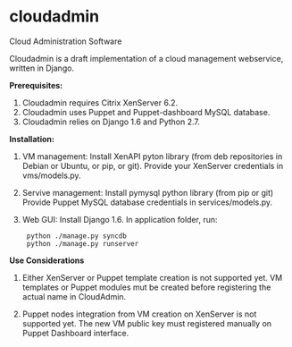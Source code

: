 cloudadmin
==========

Cloud Administration Software

Cloudadmin is a draft implementation of a cloud management
webservice, written in Django.

**Prerequisites:**

1. Cloudadmin requires Citrix XenServer 6.2.
2. Cloudadmin uses Puppet and Puppet-dashboard MySQL database.
3. Cloudadmin relies on Django 1.6 and Python 2.7.

**Installation:**

1. VM management:
Install XenAPI pyton library (from deb repositories in Debian or Ubuntu, or pip, or git).
Provide your XenServer credentials in vms/models.py.

2. Servive management:
Install pymysql python library (from pip or git)
Provide Puppet MySQL database credentials in services/models.py.

3. Web GUI:
Install Django 1.6. In application folder, run:

        python ./manage.py syncdb
        python ./manage.py runserver

**Use Considerations**

1. Either XenServer or Puppet template creation is not supported yet. VM templates or Puppet modules mut be created before registering the actual name in CloudAdmin.

2. Puppet nodes integration from VM creation on XenServer is not supported yet. The new VM public key must registered manually on Puppet Dashboard interface.
